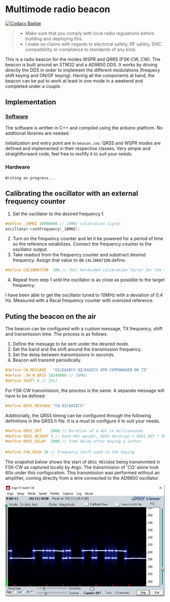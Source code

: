 # Multimode radio beacon

[![Codacy Badge](https://api.codacy.com/project/badge/Grade/f8016682e9df420782b7d66f2a9a6b9e)](https://app.codacy.com/gh/jaesparza/radio-beacon?utm_source=github.com&utm_medium=referral&utm_content=jaesparza/radio-beacon&utm_campaign=Badge_Grade)

> - Make sure that you comply with local radio regulations before building and deploying this.
> - I make no claims with regards to electrical safety, RF safety, EMC compatibility or compliance to standards of any kind.

This is a radio beacon for the modes WSPR and QRRS (FSK-CW, CW). The beacon is built around an STM32 and a AD9850 DDS. It works by driving directly the DDS in order to implement the different modulations (frequecy shift keying and ON/OF keying). Having all the components at hand, the beacon can be put to work at least in one mode in a weekend and completed under a couple.

## Implementation
### [Software](https://github.com/jaesparza/radio-beacon/tree/main/sw/beacon)

The software is written in C++ and compiled using the arduino platform. No additional libraries are needed.

Initialization and entry point are in `beacon.ino`. QRSS and WSPR modes are defined and implemented in their respective classes. Very simple and straightforward code, feel free to mofify it to suit your needs.

### Hardware
```
Writing on progress...
```

## Calibrating the oscillator with an external frequency counter 

1. Set the oscillator to the desired frequency f.
```C
#define _10MHZ 10000000 // 10MHz calibration signal
oscillator->setFrequency(_10MHZ);
```
2. Turn on the frequency counter and let it be powered for a period of time so the reference estabilizes. Connect the frequency counter to the oscillator output.
3. Take readout from the frequency counter and substract desired frequency. Assign that value to de `CALIBRATION` define.
```C
#define CALIBRATION  100 // [Hz] Hardcoded calibration factor for the oscillator
```
4. Repeat from step 1 until the oscillator is as close as possible to the target frequency.

I have been able to get the oscillator tuned to 10MHz with a deviation of 0.4 Hz. Measured with a Racal frequency counter with ovenized reference.

## Puting the beacon on the air
The beacon can be configured with a custom message, TX frequency, shift and transmission time. The process is as follows:

1. Define the message to be sent under the desired mode.
2. Set the band and the shift around the transmission frequency.
3. Set the delay between transmissions in seconds.
4. Beacon will transmit periodically.

```C
#define CW_MESSAGE   "OZ/EA2ECV OZ/EA2ECV QTH COPENHAGEN DK 73"
#define _30_M_QRSS 10140000 // 10MHz
#define SHIFT 0 // [Hz]
```

For FSK-CW transmission, the process is the same. A separate message will have to be defined:
```C
#define QRSS_MESSAGE "CQ OZ/EA2ECV"
```
Additionally, the QRSS timing can be configured through the following definitions in the QRSS.h file. It is a must to configure it to suit your needs.
```C
#define QRSS_DOT    2000 // Duration of a dot in milliseconds
#define QRSS_WEIGHT 3 // Dash-dot weight, DASH duration = QRSS_DOT * QRSS_WEIGHT
#define QRSS_DELAY  2000 // Time delay after keying a letter

#define FSK_HIGH 10 // Frequency shift used in the keying 
```
The snapshot below shows the start of `QRSS_MESSAGE` being transmmited in FSK-CW as captured locally by Argo. The transmission of 'CQ' alone took 60s under this configuration. This transmission was performed without an amplifier, coming directly from a wire connected to the AD9850 oscillator.

![fsk](doc/images/cqFSKCW.PNG)